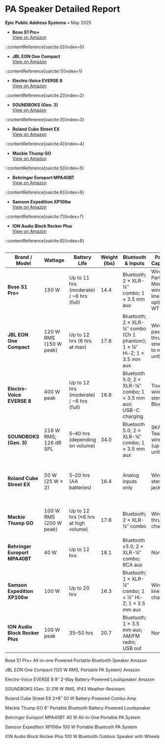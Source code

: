 
# PA Speaker Detailed Report

**Epic Public Address Systems** • May 2025
- **Bose S1 Pro+**  
  [View on Amazon](https://www.amazon.com/Bose-Powered-Portable-Bluetooth-Wireless/dp/B0BZWT5FRR)  
  
::contentReference[oaicite:0]{index=0}


- **JBL EON One Compact**  
  [View on Amazon](https://www.amazon.com/JBL-Professional-EON-ONE-Compact/dp/B07Y2LYV34)  
  
::contentReference[oaicite:1]{index=1}


- **Electro-Voice EVERSE 8**  
  [View on Amazon](https://www.amazon.com/Electro-Voice-EVERSE8US-Battery-Powered-ELE/dp/B09RRTXH23)  
  
::contentReference[oaicite:2]{index=2}


- **SOUNDBOKS (Gen. 3)**  
  [View on Amazon](https://www.amazon.com/SOUNDBOKS-Gen-3-Bluetooth-Performance-Swappable/dp/B09MQRMDGP)  
  
::contentReference[oaicite:3]{index=3}


- **Roland Cube Street EX**  
  [View on Amazon](https://www.amazon.com/4-Channel-50-Watt-Battery-Powered-Amplifier/dp/B00JMU1RAG)  
  
::contentReference[oaicite:4]{index=4}


- **Mackie Thump GO**  
  [View on Amazon](https://www.amazon.com/Mackie-Portable-Bluetooth-Battery-Powered-Loudspeaker/dp/B09JKVB9R6)  
  
::contentReference[oaicite:5]{index=5}


- **Behringer Europort MPA40BT**  
  [View on Amazon](https://www.amazon.com/Behringer-MPA40BT-BEHRINGER/dp/B00EMDNLUM)  
  
::contentReference[oaicite:6]{index=6}


- **Samson Expedition XP106w**  
  [View on Amazon](https://www.amazon.com/Samson-Expedition-Rechargeable-Microphone-Bluetooth/dp/B00HXE4AWK)  
  
::contentReference[oaicite:7]{index=7}


- **ION Audio Block Rocker Plus**  
  [View on Amazon](https://www.amazon.com/ION-Audio-Block-Rocker-Plus/dp/B07C32XSH1)  
  
::contentReference[oaicite:8]{index=8}

<div style="overflow-x: auto;">

| **Brand / Model**               | **Wattage**                     | **Battery Life**                                 | **Weight (lbs)** | **Bluetooth & Inputs**                                                    | **Pairing Capability**                                 | **Mic Inputs**                                  | **Outdoor Suitability**                           | **Battery Powered** | **Price (Unit)** | **Price (Pair)** | **Top Category**                             | **Limitations**                                  |
|---------------------------------|---------------------------------|--------------------------------------------------|------------------|---------------------------------------------------------------------------|--------------------------------------------------------|-------------------------------------------------|--------------------------------------------------|---------------------|------------------|------------------|-----------------------------------------------|--------------------------------------------------|
| **Bose S1 Pro+**                | 150 W                           | Up to 11 hrs (moderate) / ~6 hrs (full)           | 14.4             | Bluetooth; 2 × XLR-¼″ combo; 1 × 3.5 mm aux                                | Wireless Party Mode; wired line-out; optional WT Tx     | 2 combo mic/instrument (no phantom)            | Yes (indoor/outdoor; no weatherproof rating)     | Yes                 | \$649            | \$1,298          | Most Portable                                | Limited deep bass; high cost per output          |
| **JBL EON One Compact**         | 120 W RMS (150 W peak)         | Up to 12 hrs (6 hrs at max)                      | 17.6             | Bluetooth; 2 × XLR-¼″ combo (Ch 1 phantom); 1 × ¼″ Hi-Z; 1 × 3.5 mm aux      | Wired ¼″ pass-thru; app streaming to multiple units    | 2 mic preamps (phantom on Ch 1)                 | Yes (no weatherproof rating)                     | Yes (swappable)      | \$549            | \$1,098          | Best Mic Support                              | No true wireless stereo linking                  |
| **Electro-Voice EVERSE 8**      | 400 W peak                      | Up to 12 hrs (moderate) / ~6 hrs (full)           | 16.8             | Bluetooth 5.0; 2 × XLR-¼″ combo; 1 × 3.5 mm aux; USB-C charging           | True wireless stereo via Bluetooth                    | 2 combo with phantom; built-in DSP & FX        | Yes (IP43 weather-resistant)                     | Yes                 | \$799            | \$1,598          | Best Sound Quality; Stereo Pairing            | Premium price; app-driven settings               |
| **SOUNDBOKS (Gen. 3)**          | 216 W RMS; 126 dB SPL           | 5–40 hrs (depending on volume)                   | 34.0             | Bluetooth 5.0; 2 × XLR-¼″ combo; 1 × 3.5 mm aux                            | SKAA TeamUp wireless (up to 5 units)                  | 2 combo mic/instrument (no phantom)             | Yes (rugged plywood, splash-proof)               | Yes                 | \$999            | \$1,998          | Best Battery Life                             | Very heavy; lacks onboard EQ/FX                  |
| **Roland Cube Street EX**       | 50 W (25 W × 2)                | 5–20 hrs (AA batteries)                          | 16.4             | Analog inputs only                                                       | Wired stereo link jacks                               | 2 combo mic/instrument with COSM & reverb      | Yes (busking amp design)                        | Yes (AA batteries)   | \$599            | \$1,198          | —                                             | No Bluetooth; low volume; cable linking required |
| **Mackie Thump GO**             | 100 W RMS (200 W peak)         | Up to 12 hrs (≈6 hrs at high volume)             | 17.6             | Bluetooth; 2 × XLR-¼″ combo                                                | Wired XLR thru chaining                               | 2 combo mic/line (no phantom)                  | Yes (outdoor EQ preset)                         | Yes                 | \$349            | \$698            | —                                             | No onboard effects or phantom power              |
| **Behringer Europort MPA40BT**  | 40 W                            | Up to 12 hrs                                      | 18.1             | Bluetooth v3.0; 2 × XLR-¼″ combo; RCA aux                                  | None                                                   | 2 combo (no phantom)                           | Yes (portable design)                           | Yes                 | \$199            | \$398            | Best Value for Money                          | Limited power; no stereo linking                 |
| **Samson Expedition XP106w**    | 100 W                           | Up to 20 hrs                                      | 16.3             | Bluetooth; 1 × XLR-¼″ combo; 1 × ¼″ Hi-Z; 1 × 3.5 mm aux                   | Wired line-out chaining                               | 1 combo mic/line + handheld included           | Yes (compact design)                            | Yes                 | \$329            | \$658            | —                                             | Only one mic input; moderate volume              |
| **ION Audio Block Rocker Plus** | 100 W peak                     | 35–50 hrs                                         | 20.7             | Bluetooth; 1 × 3.5 mm aux; AM/FM radio; USB out                            | None                                                   | 1 × ¼″ mic (included)                          | Yes (wheels & handle)                           | Yes                 | \$199            | \$398            | —                                             | Bass-boosted; minimal controls; no stereo link   |

</div>
Bose S1 Pro+ All-in-one Powered Portable Bluetooth Speaker
Amazon

JBL EON One Compact (120 W RMS, Portable PA System)
Amazon

Electro-Voice EVERSE 8 8″ 2-Way Battery-Powered Loudspeaker
Amazon

SOUNDBOKS (Gen. 3) 216 W RMS, IP43 Weather-Resistant

Roland Cube Street EX 2×8″ 50 W Battery-Powered Combo Amp

Mackie Thump GO 8″ Portable Bluetooth Battery-Powered Loudspeaker

Behringer Europort MPA40BT 40 W All-in-One Portable PA System

Samson Expedition XP106w 100 W Portable Bluetooth PA System

ION Audio Block Rocker Plus 100 W Bluetooth Outdoor Speaker with Wheels
